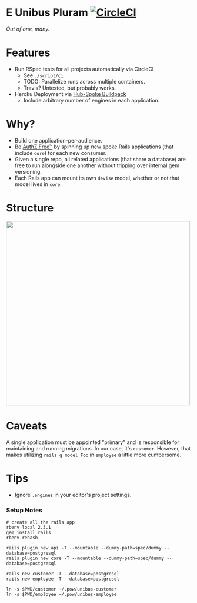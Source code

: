 # E Unibus Pluram [![CircleCI](https://circleci.com/gh/nonrational/unibus/tree/master.svg?style=svg)](https://circleci.com/gh/nonrational/unibus/tree/master)

_Out of one, many._

# Features

- Run RSpec tests for all projects automatically via CircleCI
  - See `./script/ci`
  - TODO: Parallelize runs across multiple containers.
  - Travis? Untested, but probably works.
- Heroku Deployment via [Hub-Spoke Buildpack](https://github.com/nonrational/heroku-buildpack-hub-spoke)
  - Include arbitrary number of engines in each application.

# Why?

- Build one application-per-audience.
- Be [AuthZ Free™](https://www.betterment.com/resources/inside-betterment/engineering/security-framework/) by spinning up new spoke Rails applications (that include `core`) for each new consumer.
- Given a single repo, all related applications (that share a database) are free to run alongside one another without tripping over internal gem versioning.
- Each Rails app can mount its own `devise` model, whether or not that model lives in `core`.

# Structure

<img src='http://i.imgur.com/QXh6frp.png' width=500>

# Caveats

A single application must be appointed "primary" and is responsible for maintaining and running migrations. In our case, it's `customer`. However, that makes utilizing `rails g model Foo` in `employee` a little more cumbersome.

# Tips

- Ignore `.engines` in your editor's project settings.


### Setup Notes

```shell
# create all the rails app
rbenv local 2.3.1
gem install rails
rbenv rehash

rails plugin new api -T --mountable --dummy-path=spec/dummy --database=postgresql
rails plugin new core -T --mountable --dummy-path=spec/dummy --database=postgresql

rails new customer -T --database=postgresql
rails new employee -T --database=postgresql

ln -s $PWD/customer ~/.pow/unibus-customer
ln -s $PWD/employee ~/.pow/unibus-employee
```
